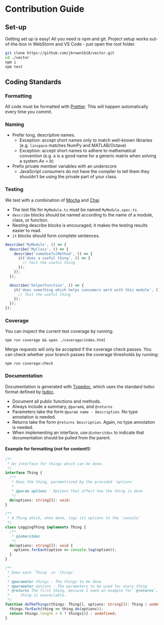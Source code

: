# Contribution Guide

## Set-up

Getting set up is easy! All you need is npm and git. Project setup works
out-of-the-box in WebStorm and VS Code - just open the root folder.

```bash
git clone https://github.com/jbrown1618/vector.git
cd ./vector
npm i
npm test
```

## Coding Standards

### Formatting

All code must be formatted with [Prettier](https://prettier.io/).
This will happen automatically every time you commit.

### Naming

- Prefer long, descriptive names.
  - Exception: accept short names only to match well-known libraries
    (e.g. `linspace` matches NumPy and MATLAB/Octave)
  - Exception: accept short names to adhere to mathematical convention
    (e.g. `A` is a good name for a generic matrix when solving a system _Ax = b_)
- Prefix private member variables with an underscore
  - JavaScript consumers do not have the compiler to tell them they shouldn't be using the private part of your class.

### Testing

We test with a combination of [Mocha]() and [Chai]().

- The test file for `MyModule.ts` must be named `MyModule.spec.ts`.
- `describe` blocks should be named according to the name of a module, class, or function.
- Nesting describe blocks is encouraged; it makes the testing results easier to read.
- `it` blocks should form complete sentences.

```javascript
describe('MyModule', () => {
  describe('MyClass', () => {
    describe('someUsefulMethod', () => {
      it('does a useful thing', () => {
        // Test the useful thing
      });
    });
  });

  describe('helperFunction', () => {
    it('does something which helps consumers work with this module', () => {
      // Test the useful thing
    });
  });
});
```

### Coverage

You can inspect the current test coverage by running:

```
npm run coverage && open ./coverage/index.html
```

Merge requests will only be accepted if the coverage check passes. You can check whether your branch
passes the coverage thresholds by running:

```
npm run coverage:check
```

### Documentation

Documentation is generated with [Typedoc](https://typedoc.org/), which uses the standard tsdoc
format defined by [tsdoc](https://github.com/Microsoft/tsdoc).

- Document all public functions and methods.
- Always include a summary, `@param`s, and `@returns`
- Parameters take the form `@param name - Description`. No type annotation is needed.
- Returns take the form `@returns Description`. Again, no type annotation is needed.
- When implementing an interface, use `@inheritdoc` to indicate that documentation
  should be pulled from the parent.

#### Example for formatting (not for content!):

```typescript
/**
 * An interface for things which can be done.
 */
interface Thing {
  /**
   * Does the thing, parametrized by the provided `options`
   *
   * @param options - Options that affect how the thing is done
   */
  do(options: string[]): void;
}

/**
 * A Thing which, when done, logs its options to the `console`
 */
class LoggingThing implements Thing {
  /**
   * @inheritdoc
   */
  do(options: string[]): void {
    options.forEach(option => console.log(option));
  }
}

/**
 * Does each `Thing` in `things`
 *
 * @parameter things - The things to be done
 * @parameter options - The parameters to be used for every thing
 * @returns The first thing, because I need an example for `@returns`, or undefined if the first
 *     thing is unavailable.
 */
function doTheThings(things: Thing[], options: string[]): Thing | undefined {
  things.forEach(thing => thing.do(options));
  return things.length > 0 ? things[0] : undefined;
}
```
